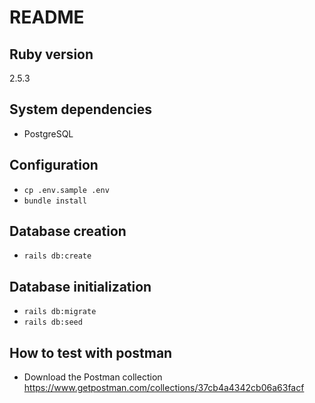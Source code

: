 # README

## Ruby version

2.5.3

## System dependencies

- PostgreSQL

## Configuration

- `cp .env.sample .env`
- `bundle install`

## Database creation

- `rails db:create`

##  Database initialization

- `rails db:migrate`
- `rails db:seed`

## How to test with postman

- Download the Postman collection https://www.getpostman.com/collections/37cb4a4342cb06a63facf

